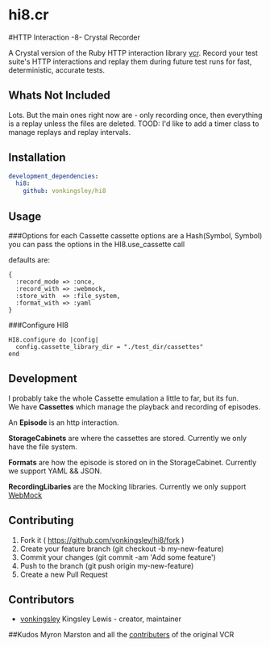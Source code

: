 # hi8.cr
#HTTP Interaction -8- Crystal Recorder

A Crystal version of the Ruby HTTP interaction library [vcr](https://github.com/vcr/vcr).
Record your test suite's HTTP interactions and replay them during future
test runs for fast, deterministic, accurate tests.

## Whats Not Included
Lots.  But the main ones right now are - only recording once, then
everything is a replay unless the files are deleted.  TOOD: I'd like to
add a timer class to manage replays and replay intervals.


## Installation


```yaml
development_dependencies:
  hi8:
    github: vonkingsley/hi8
```


## Usage
###Options for each Cassette
cassette options are a Hash(Symbol, Symbol)
you can pass the options in the HI8.use_cassette call

defaults are:  
```crystal
{
  :record_mode => :once,
  :record_with => :webmock,
  :store_with  => :file_system,
  :format_with => :yaml
}
```

###Configure HI8
```crystal
HI8.configure do |config|
  config.cassette_library_dir = "./test_dir/cassettes"
end
```

## Development
I probably take the whole Cassette emulation a little to far, but its fun.  
We have **Cassettes** which manage the playback and recording of episodes.  

An **Episode** is an http interaction.  

**StorageCabinets** are where the cassettes are stored.  Currently we only
have the file system.  

**Formats** are how the episode is stored on in the StorageCabinet.
Currently we support YAML && JSON.  

**RecordingLibaries** are the Mocking libraries. Currently we only
support [WebMock](https://github.com/manastech/webmock.cr)


## Contributing

1. Fork it ( https://github.com/vonkingsley/hi8/fork )
2. Create your feature branch (git checkout -b my-new-feature)
3. Commit your changes (git commit -am 'Add some feature')
4. Push to the branch (git push origin my-new-feature)
5. Create a new Pull Request

## Contributors

- [vonkingsley](https://github.com/vonkingsley) Kingsley Lewis - creator, maintainer

##Kudos
Myron Marston and all the [contributers](https://github.com/vcr/vcr#credits) of the original VCR
